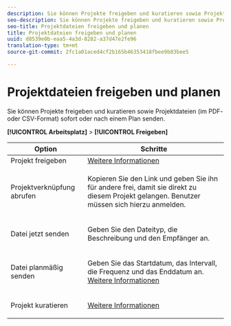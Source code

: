 ```yaml
---
description: Sie können Projekte freigeben und kuratieren sowie Projektdateien (im PDF- oder CSV-Format) sofort oder nach einem Plan senden.
seo-description: Sie können Projekte freigeben und kuratieren sowie Projektdateien (im PDF- oder CSV-Format) sofort oder nach einem Plan senden.
seo-title: Projektdateien freigeben und planen
title: Projektdateien freigeben und planen
uuid: d8539e0b-eaa5-4a3d-8282-a37d47e2fe96
translation-type: tm+mt
source-git-commit: 2fc1a01aced4cf2b165b46353418fbee9b83bee5

---
```



# Projektdateien freigeben und planen

Sie können Projekte freigeben und kuratieren sowie Projektdateien (im PDF- oder CSV-Format) sofort oder nach einem Plan senden.

**[!UICONTROL Arbeitsplatz]** &gt; **[!UICONTROL Freigeben]**

<table id="table_5104A6D817E94A268BBDD47C5C8BB26E"> 
 <thead> 
  <tr> 
   <th colname="col1" class="entry"> Option </th> 
   <th colname="col2" class="entry"> Schritte </th> 
  </tr>
 </thead>
 <tbody> 
  <tr> 
   <td colname="col1"> Projekt freigeben </td> 
   <td colname="col2"><a href="/help/analyze/analysis-workspace/curate-share/curate.md"  > Weitere Informationen</a> </td> 
  </tr> 
  <tr> 
   <td colname="col1"> Projektverknüpfung abrufen </td> 
   <td colname="col2"> <p>Kopieren Sie den Link und geben Sie ihn für andere frei, damit sie direkt zu diesem Projekt gelangen. Benutzer müssen sich hierzu anmelden. </p> </td> 
  </tr> 
  <tr> 
   <td colname="col1"> Datei jetzt senden </td> 
   <td colname="col2"> <p>Geben Sie den Dateityp, die Beschreibung und den Empfänger an. </p> </td> 
  </tr> 
  <tr> 
   <td colname="col1"> Datei planmäßig senden </td> 
   <td colname="col2"> <p>Geben Sie das Startdatum, das Intervall, die Frequenz und das Enddatum an. <a href="/help/analyze/analysis-workspace/curate-share/schedule-projects.md"  > Weitere Informationen</a> </p> </td> 
  </tr> 
  <tr> 
   <td colname="col1"> Projekt kuratieren </td> 
   <td colname="col2"> <p><a href="/help/analyze/analysis-workspace/curate-share/curate.md"  > Weitere Informationen</a> </p> </td> 
  </tr> 
 </tbody> 
</table>

